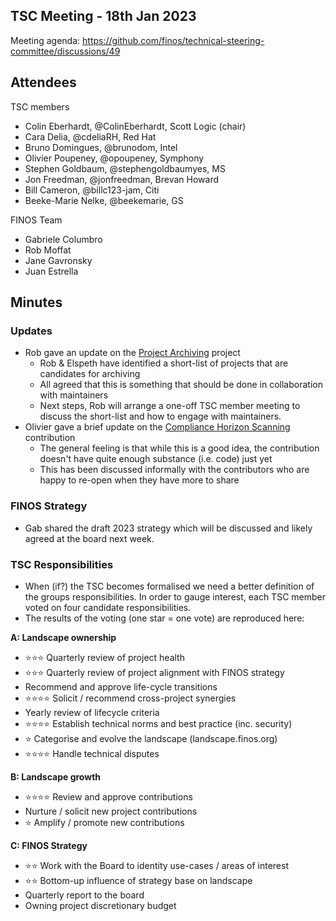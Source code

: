 ## TSC Meeting - 18th Jan 2023

Meeting agenda: https://github.com/finos/technical-steering-committee/discussions/49

## Attendees

TSC members
 - Colin Eberhardt, @ColinEberhardt, Scott Logic (chair)
 - Cara Delia, @cdeliaRH, Red Hat
 - Bruno Domingues, @brunodom, Intel
 - Olivier Poupeney, @opoupeney, Symphony
 - Stephen Goldbaum, @stephengoldbaumyes, MS
 - Jon Freedman, @jonfreedman, Brevan Howard 
 - Bill Cameron, @billc123-jam, Citi
 - Beeke-Marie Nelke, @beekemarie, GS

FINOS Team
 - Gabriele Columbro
 - Rob Moffat
 - Jane Gavronsky
 - Juan Estrella

## Minutes

### Updates

 - Rob gave an update on the [Project Archiving](https://github.com/finos/community/issues/203) project
   - Rob & Elspeth have identified a short-list of projects that are candidates for archiving
   - All agreed that this is something that should be done in collaboration with maintainers
   - Next steps, Rob will arrange a one-off TSC member meeting to discuss the short-list and how to engage with maintainers.
 - Olivier gave a brief update on the [Compliance Horizon Scanning](https://github.com/finos/community/issues/195) contribution
   - The general feeling is that while this is a good idea, the contribution doesn't have quite enough substance (i.e. code) just yet
   - This has been discussed informally with the contributors who are happy to re-open when they have more to share

### FINOS Strategy

 - Gab shared the draft 2023 strategy which will be discussed and likely agreed at the board next week.

### TSC Responsibilities

 - When (if?) the TSC becomes formalised we need a better definition of the groups responsibilities. In order to gauge interest, each TSC member voted on four candidate responsibilities.
 - The results of the voting (one star = one vote) are reproduced here:

**A: Landscape ownership**
 - ⭐⭐⭐ Quarterly review of project health
 - ⭐⭐⭐ Quarterly review of project alignment with FINOS strategy
 - Recommend and approve life-cycle transitions
 - ⭐⭐⭐⭐ Solicit / recommend cross-project synergies
 - Yearly review of lifecycle criteria
 - ⭐⭐⭐⭐ Establish technical norms and best practice (inc. security)
 - ⭐ Categorise and evolve the landscape (landscape.finos.org)
 - ⭐⭐⭐⭐ Handle technical disputes

**B: Landscape growth**
 - ⭐⭐⭐⭐ Review and approve contributions
 - Nurture / solicit new project contributions
 - ⭐ Amplify / promote new contributions

**C: FINOS Strategy**
 - ⭐⭐ Work with the Board to identity use-cases / areas of interest 
 - ⭐⭐ Bottom-up influence of strategy base on landscape
 - Quarterly report to the board
 - Owning project discretionary budget
